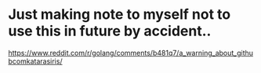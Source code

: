 # Just making note to myself not to use this in future by accident..

https://www.reddit.com/r/golang/comments/b481q7/a_warning_about_githubcomkatarasiris/


